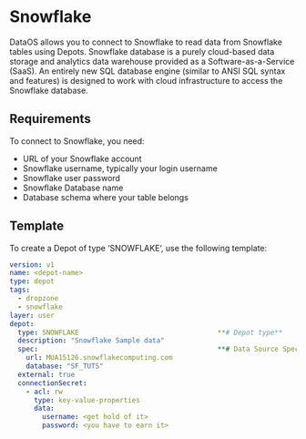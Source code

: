 # Snowflake


DataOS allows you to connect to Snowflake to read data from Snowflake tables using Depots.
Snowflake database is a purely cloud-based data storage and analytics data warehouse provided as a Software-as-a-Service (SaaS). An entirely new SQL database engine (similar to ANSI SQL syntax and features) is designed to work with cloud infrastructure to access the Snowflake database.

## Requirements

To connect to Snowflake, you need:

- URL of your Snowflake account
- Snowflake username, typically your login username
- Snowflake user password
- Snowflake Database name
- Database schema where your table belongs

## Template

To create a Depot of type ‘SNOWFLAKE‘, use the following template:

```yaml
version: v1
name: <depot-name>
type: depot
tags:
  - dropzone
  - snowflake
layer: user
depot:
  type: SNOWFLAKE                                  **# Depot type**
  description: "Snowflake Sample data"
  spec:                                            **# Data Source Specific Configurations**
    url: MUA15126.snowflakecomputing.com
    database: "SF_TUTS"
  external: true
  connectionSecret:
    - acl: rw
      type: key-value-properties
      data:
        username: <get hold of it>
        password: <you have to earn it>
```
